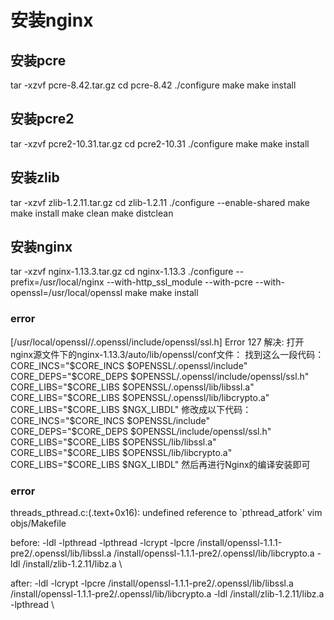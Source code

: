 # 安装nginx

## 安装pcre
tar -xzvf pcre-8.42.tar.gz
cd pcre-8.42
./configure
make
make install

## 安装pcre2
tar -xzvf pcre2-10.31.tar.gz
cd pcre2-10.31
./configure
make
make install

## 安装zlib
tar -xzvf zlib-1.2.11.tar.gz
cd zlib-1.2.11
./configure --enable-shared
make
make install
make clean
make distclean

## 安装nginx
tar -xzvf nginx-1.13.3.tar.gz
cd nginx-1.13.3
./configure --prefix=/usr/local/nginx --with-http_ssl_module --with-pcre --with-openssl=/usr/local/openssl
make
make install

### error
[/usr/local/openssl//.openssl/include/openssl/ssl.h] Error 127 
解决:
打开nginx源文件下的nginx-1.13.3/auto/lib/openssl/conf文件：
找到这么一段代码：
CORE_INCS="$CORE_INCS $OPENSSL/.openssl/include"
CORE_DEPS="$CORE_DEPS $OPENSSL/.openssl/include/openssl/ssl.h"
CORE_LIBS="$CORE_LIBS $OPENSSL/.openssl/lib/libssl.a"
CORE_LIBS="$CORE_LIBS $OPENSSL/.openssl/lib/libcrypto.a"
CORE_LIBS="$CORE_LIBS $NGX_LIBDL"
修改成以下代码：
CORE_INCS="$CORE_INCS $OPENSSL/include"
CORE_DEPS="$CORE_DEPS $OPENSSL/include/openssl/ssl.h"
CORE_LIBS="$CORE_LIBS $OPENSSL/lib/libssl.a"
CORE_LIBS="$CORE_LIBS $OPENSSL/lib/libcrypto.a"
CORE_LIBS="$CORE_LIBS $NGX_LIBDL"
然后再进行Nginx的编译安装即可
 
### error 
threads_pthread.c:(.text+0x16): undefined reference to `pthread_atfork' 
vim objs/Makefile

before: 
-ldl -lpthread -lpthread -lcrypt -lpcre /install/openssl-1.1.1-pre2/.openssl/lib/libssl.a /install/openssl-1.1.1-pre2/.openssl/lib/libcrypto.a -ldl /install/zlib-1.2.11/libz.a \ 

after: 
-ldl -lcrypt -lpcre /install/openssl-1.1.1-pre2/.openssl/lib/libssl.a /install/openssl-1.1.1-pre2/.openssl/lib/libcrypto.a -ldl /install/zlib-1.2.11/libz.a -lpthread \
